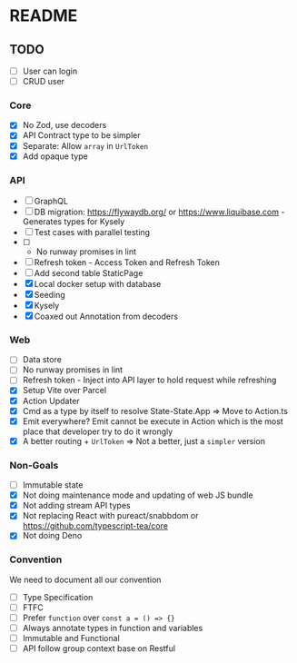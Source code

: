 # README

## TODO
- [ ] User can login
- [ ] CRUD user

### Core
- [x] No Zod, use decoders
- [x] API Contract type to be simpler
- [x] Separate: Allow `array` in `UrlToken`
- [x] Add opaque type

### API
- [ ] GraphQL
- [ ] DB migration: https://flywaydb.org/ or https://www.liquibase.com - Generates types for Kysely
- [ ] Test cases with parallel testing
- [ ] * No runway promises in lint
- [ ] Refresh token - Access Token and Refresh Token
- [ ] Add second table StaticPage
- [x] Local docker setup with database
- [x] Seeding
- [x] Kysely
- [X] Coaxed out Annotation from decoders

### Web
- [ ] Data store
- [ ] No runway promises in lint
- [ ] Refresh token - Inject into API layer to hold request while refreshing
- [x] Setup Vite over Parcel
- [x] Action Updater
- [x] Cmd as a type by itself to resolve State-State.App => Move to Action.ts
- [x] Emit everywhere? Emit cannot be execute in Action which is the most place that developer try to do it wrongly
- [x] A better routing + `UrlToken` => Not a better, just a `simpler` version
 
### Non-Goals
- [ ] Immutable state 
- [x] Not doing maintenance mode and updating of web JS bundle
- [x] Not adding stream API types
- [x] Not replacing React with pureact/snabbdom or https://github.com/typescript-tea/core
- [x] Not doing Deno

### Convention
We need to document all our convention
- [ ] Type Specification
- [ ] FTFC
- [ ] Prefer `function` over `const a = () => {}`
- [ ] Always annotate types in function and variables
- [ ] Immutable and Functional
- [ ] API follow group context base on Restful
